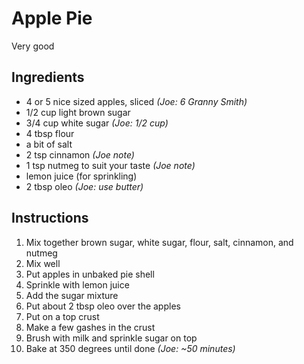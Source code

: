 # Apple Pie

Very good

## Ingredients

- 4 or 5 nice sized apples, sliced _(Joe: 6 Granny Smith)_
- 1/2 cup light brown sugar
- 3/4 cup white sugar _(Joe: 1/2 cup)_
- 4 tbsp flour
- a bit of salt
- 2 tsp cinnamon _(Joe note)_
- 1 tsp nutmeg to suit your taste _(Joe note)_
- lemon juice (for sprinkling)
- 2 tbsp oleo _(Joe: use butter)_

## Instructions

1. Mix together brown sugar, white sugar, flour, salt, cinnamon, and nutmeg
2. Mix well
3. Put apples in unbaked pie shell
4. Sprinkle with lemon juice
5. Add the sugar mixture
6. Put about 2 tbsp oleo over the apples
7. Put on a top crust
8. Make a few gashes in the crust
9. Brush with milk and sprinkle sugar on top
10. Bake at 350 degrees until done _(Joe: ~50 minutes)_

